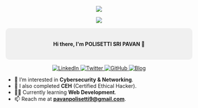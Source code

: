<p align="center">
  <img src="https://capsule-render.vercel.app/api?type=waving&color=gradient&text=Hello!&height=100&section=header"/>
</p>

<p align="center">
  <img src="https://readme-typing-svg.herokuapp.com?color=%2336BCF7&center=true&vCenter=true&lines=Welcome+to+my+GitHub+Profile!;I'm+a+cybersecurity+analyst;Let's+connect+%F0%9F%91%8B" />
</p>

<!-- Introduction -->
<div style="background-color: #f0f0f0; padding: 20px; border-radius: 10px;">
  <p align="center">
    <b>Hi there, I'm POLISETTI SRI PAVAN 👋</b>
  </p>
</div>


<p align="center">
  <a href="https://www.linkedin.com/in/pavan-polisetti" target="_blank">
    <img src="https://img.shields.io/badge/-LinkedIn-blue?style=flat&logo=Linkedin&logoColor=white" alt="LinkedIn">
  </a>
  <a href="https://twitter.com/pavan_polisetti" target="_blank">
    <img src="https://img.shields.io/badge/-Twitter-1DA1F2?style=flat&logo=Twitter&logoColor=white" alt="Twitter">
  </a>
  <a href="https://github.com/PolisettiSriPavan" target="_blank">
    <img src="https://img.shields.io/badge/-GitHub-333?style=flat&logo=GitHub&logoColor=white" alt="GitHub">
  </a>
  <a href="https://yourblog.com" target="_blank">
    <img src="https://img.shields.io/badge/-Blog-FF5722?style=flat&logo=Blogger&logoColor=white" alt="Blog">
  </a>
</p>

- 👀 I’m interested in **Cybersecurity & Networking**.
- 🌱 I also completed **CEH** (Certified Ethical Hacker).
- 👨‍💻 Currently learning **Web Development**.
- 📫 Reach me at **pavanpolisetti9@gmail.com**.
